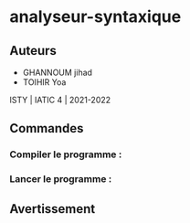 # analyseur-syntaxique

## Auteurs
* GHANNOUM jihad
* TOIHIR Yoa

ISTY | IATIC 4 | 2021-2022

## Commandes

### Compiler le programme :


### Lancer le programme :


## Avertissement

